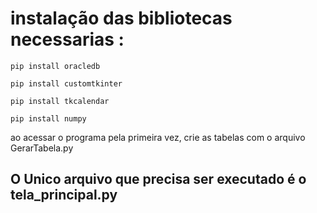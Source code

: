 # instalação das bibliotecas necessarias :

```
pip install oracledb
```
```
pip install customtkinter
```
```
pip install tkcalendar
```
```
pip install numpy
```

ao acessar o programa pela primeira vez, crie as tabelas com o arquivo GerarTabela.py

## O Unico arquivo que precisa ser executado é o tela_principal.py